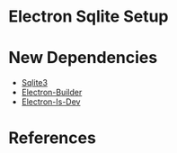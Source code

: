 # Electron Sqlite Setup

# New Dependencies
- [Sqlite3]()
- [Electron-Builder]()
- [Electron-Is-Dev]()

# References
